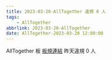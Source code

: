 ```yaml
---
title: 2023-03-20-AllTogether 違規 0 人
tags:
    - AllTogether
abbrlink: 2023-03-20-AllTogether
date: AllTogether-2023-03-20 12:00:00
---
```

AllTogether 板 [板規連結](https://www.ptt.cc/bbs/AllTogether/M.1643211430.A.5FB.html)
昨天違規 0 人
